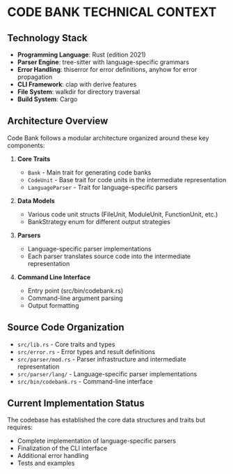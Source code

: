 # CODE BANK TECHNICAL CONTEXT

## Technology Stack
- **Programming Language**: Rust (edition 2021)
- **Parser Engine**: tree-sitter with language-specific grammars
- **Error Handling**: thiserror for error definitions, anyhow for error propagation
- **CLI Framework**: clap with derive features
- **File System**: walkdir for directory traversal
- **Build System**: Cargo

## Architecture Overview
Code Bank follows a modular architecture organized around these key components:

1. **Core Traits**
   - `Bank` - Main trait for generating code banks
   - `CodeUnit` - Base trait for code units in the intermediate representation
   - `LanguageParser` - Trait for language-specific parsers

2. **Data Models**
   - Various code unit structs (FileUnit, ModuleUnit, FunctionUnit, etc.)
   - BankStrategy enum for different output strategies

3. **Parsers**
   - Language-specific parser implementations
   - Each parser translates source code into the intermediate representation

4. **Command Line Interface**
   - Entry point (src/bin/codebank.rs)
   - Command-line argument parsing
   - Output formatting

## Source Code Organization
- `src/lib.rs` - Core traits and types
- `src/error.rs` - Error types and result definitions
- `src/parser/mod.rs` - Parser infrastructure and intermediate representation
- `src/parser/lang/` - Language-specific parser implementations
- `src/bin/codebank.rs` - Command-line interface

## Current Implementation Status
The codebase has established the core data structures and traits but requires:
- Complete implementation of language-specific parsers
- Finalization of the CLI interface
- Additional error handling
- Tests and examples
